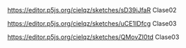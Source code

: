 https://editor.p5js.org/cielqz/sketches/sD39iJfaR Clase02

https://editor.p5js.org/cielqz/sketches/uCE1IDfcg Clase03

https://editor.p5js.org/cielqz/sketches/QMovZI0td Clase03
